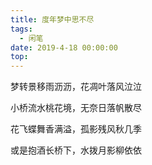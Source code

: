 ```yaml
---
title: 度年梦中思不尽
tags:
  - 闲笔
date: 2019-4-18 00:00:00
top:
---
```

梦转景移雨沥沥，花凋叶落风泣泣

小桥流水桃花境，无奈日落帆散尽

花飞蝶舞香满溢，孤影残风秋几季

或是抱酒长桥下，水拨月影柳依依
